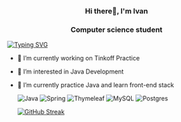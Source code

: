 <h3 align="center"> Hi there👋, I'm Ivan </h3>
<h3 align="center">Computer science student</h3>

[![Typing SVG](https://readme-typing-svg.herokuapp.com?font=Fira+Code&pause=1000&random=false&width=435&lines=Trick+or+Treat)](https://git.io/typing-svg)

- 🔭 I’m currently working on Tinkoff Practice
- 👀 I’m interested in Java Development
- 🌱 I’m currently practice Java and learn front-end stack

	![Java](https://img.shields.io/badge/java-%23ED8B00.svg?style=for-the-badge&logo=openjdk&logoColor=white)
	![Spring](https://img.shields.io/badge/spring-%236DB33F.svg?style=for-the-badge&logo=spring&logoColor=white)
	![Thymeleaf](https://img.shields.io/badge/Thymeleaf-%23005C0F.svg?style=for-the-badge&logo=Thymeleaf&logoColor=white)
	![MySQL](https://img.shields.io/badge/mysql-%2300f.svg?style=for-the-badge&logo=mysql&logoColor=white)
	![Postgres](https://img.shields.io/badge/postgres-%23316192.svg?style=for-the-badge&logo=postgresql&logoColor=white)




	[![GitHub Streak](https://github-readme-streak-stats.herokuapp.com/?user=DenverCoder1)](https://git.io/streak-stats)

